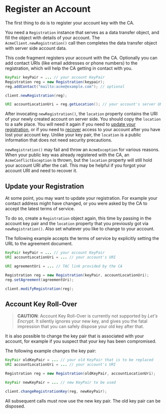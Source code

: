 # Register an Account

The first thing to do is to register your account key with the CA.

You need a `Registration` instance that serves as a data transfer object, and fill the object with details of your account. The `AcmeClient.newRegistration()` call then completes the data transfer object with server side account data.

This code fragment registers your account with the CA. Optionally you can add contact URIs (like email addresses or phone numbers) to the registration, which will help the CA getting in contact with you.

```java
KeyPair keyPair = ... // your account KeyPair
Registration reg = new Registration(keypair);
reg.addContact("mailto:acme@example.com"); // optional

client.newRegistration(reg);

URI accountLocationUri = reg.getLocation(); // your account's server URI
```

After invocating `newRegistration()`, the `location` property contains the URI of your newly created account on server side. You should copy the `location` to a safe place. You will need it again if you need to [update your registration](#Update_your_Registration), or if you need to [recover](./recovery.html) access to your account after you have lost your account key. Unlike your key pair, the `location` is a public information that does not need security precautions.

`newRegistration()` may fail and throw an `AcmeException` for various reasons. When your public key was already registered with the CA, an `AcmeConflictException` is thrown, but the `location` property will still hold your account URI after the call. This may be helpful if you forgot your account URI and need to recover it.

## Update your Registration

At some point, you may want to update your registration. For example your contact address might have changed, or you were asked by the CA to accept the latest terms of service.

To do so, create a `Registration` object again, this time by passing in the account key pair and the `location` property that you previously got via `newRegistration()`. Also set whatever you like to change to your account.

The following example accepts the terms of service by explicitly setting the URL to the agreement document.

```java
KeyPair keyPair = ... // your account KeyPair
URI accountLocationUri = ... // your account's URI

URI agreementUri = ... // TAC link provided by the CA

Registration reg = new Registration(keyPair, accountLocationUri);
reg.setAgreement(agreementUri);

client.modifyRegistration(reg);
```

## Account Key Roll-Over

> **CAUTION**: Account Key Roll-Over is currently not supported by _Let's Encrypt_. It silently ignores your new key, and gives you the fatal impression that you can safely dispose your old key after that.

It is also possible to change the key pair that is associated with your account, for example if you suspect that your key has been compromised.

The following example changes the key pair:

```java
KeyPair oldKeyPair = ... // your old KeyPair that is to be replaced
URI accountLocationUri = ... // your account's URI

Registration reg = new Registration(oldKeyPair, accountLocationUri);

KeyPair newKeyPair = ... // new KeyPair to be used

client.changeRegistrationKey(reg, newKeyPair);
```

All subsequent calls must now use the new key pair. The old key pair can be disposed.

